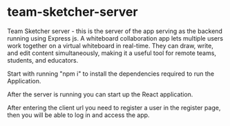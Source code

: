 # team-sketcher-server

Team Sketcher server - this is the server of the app serving as the backend running using Express js.
A whiteboard collaboration app lets multiple users work together on a virtual whiteboard in real-time. They can draw, write, and edit content simultaneously, making it a useful tool for remote teams, students, and educators.

Start with running "npm i" to install the dependencies required to run the Application.

After the server is running you can start up the React application.

After entering the client url you need to register a user in the register page, then you will be able to log in and access the app.
